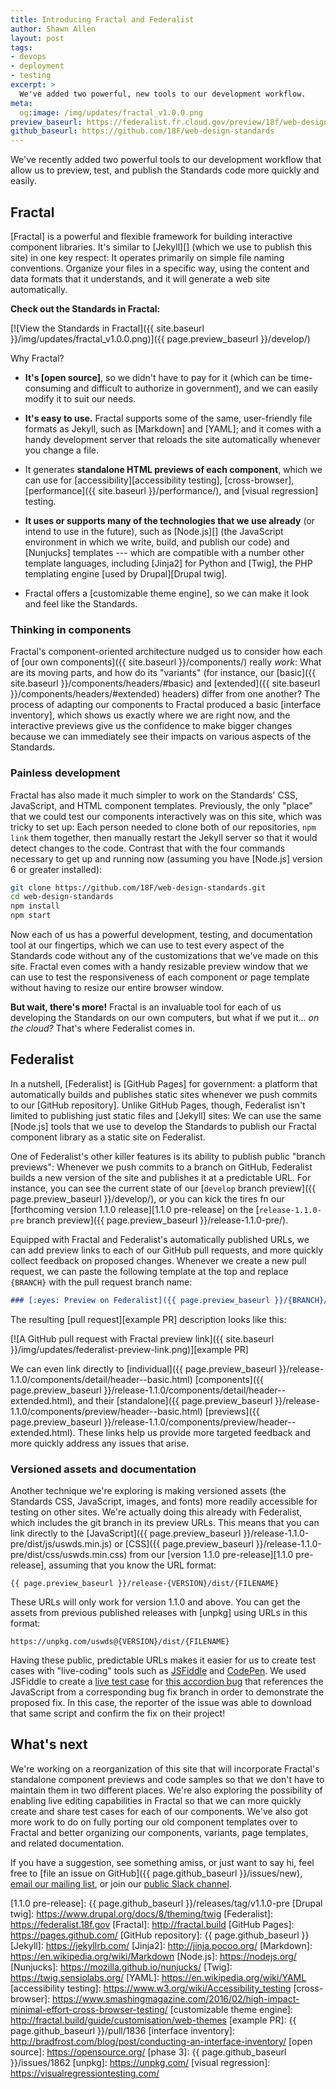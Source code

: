 ```yaml
---
title: Introducing Fractal and Federalist
author: Shawn Allen
layout: post
tags:
- devops
- deployment
- testing
excerpt: >
  We've added two powerful, new tools to our development workflow.
meta:
  og:image: /img/updates/fractal_v1.0.0.png
preview_baseurl: https://federalist.fr.cloud.gov/preview/18f/web-design-standards
github_baseurl: https://github.com/18F/web-design-standards
---
```


<p class="usa-font-lead">
  We've recently added two powerful tools to our development workflow that
  allow us to preview, test, and publish the Standards code more quickly
  and easily.
</p>

## Fractal

[Fractal] is a powerful and flexible framework for building interactive
component libraries. It's similar to [Jekyll][] (which we use to publish this
site) in one key respect: It operates primarily on simple file naming
conventions. Organize your files in a specific way, using the content and data
formats that it understands, and it will generate a web site automatically.

**Check out the Standards in Fractal:**

[![View the Standards in Fractal]({{ site.baseurl }}/img/updates/fractal_v1.0.0.png)]({{ page.preview_baseurl }}/develop/)

Why Fractal?

* **It's [open source]**, so we didn't have to pay for it (which can be
  time-consuming and difficult to authorize in government), and we can easily
  modify it to suit our needs.

* **It's easy to use.** Fractal supports some of the same, user-friendly file
  formats as Jekyll, such as [Markdown] and [YAML]; and it comes with a handy
  development server that reloads the site automatically whenever you change a
  file.

* It generates **standalone HTML previews of each component**, which we can use
  for [accessibility][accessibility testing], [cross-browser], [performance]({{
  site.baseurl }}/performance/), and [visual regression] testing.

* **It uses or supports many of the technologies that we use already** (or
  intend to use in the future), such as [Node.js][] (the JavaScript environment
  in which we write, build, and publish our code) and [Nunjucks] templates ---
  which are compatible with a number other template languages, including
  [Jinja2] for Python and [Twig], the PHP templating engine [used by
  Drupal][Drupal twig].

* Fractal offers a [customizable theme engine], so we can make it look and feel
  like the Standards.

### Thinking in components

Fractal's component-oriented architecture nudged us to consider how each of
[our own components]({{ site.baseurl }}/components/) really _work_: What are
its moving parts, and how do its "variants" (for instance, our [basic]({{
site.baseurl }}/components/headers/#basic) and [extended]({{ site.baseurl
}}/components/headers/#extended) headers) differ from one another? The process
of adapting our components to Fractal produced a basic [interface inventory],
which shows us exactly where we are right now, and the interactive previews
give us the confidence to make bigger changes because we can immediately see
their impacts on various aspects of the Standards.

### Painless development

Fractal has also made it much simpler to work on the Standards' CSS,
JavaScript, and HTML component templates. Previously, the only "place" that we
could test our components interactively was on this site, which was tricky to
set up: Each person needed to clone both of our repositories, `npm link` them
together, then manually restart the Jekyll server so that it would detect
changes to the code. Contrast that with the four commands necessary to get up
and running now (assuming you have [Node.js] version 6 or greater installed):

```sh
git clone https://github.com/18F/web-design-standards.git
cd web-design-standards
npm install
npm start
```

Now each of us has a powerful development, testing, and documentation tool at
our fingertips, which we can use to test every aspect of the Standards code
without any of the customizations that we've made on this site. Fractal even
comes with a handy resizable preview window that we can use to test the
responsiveness of each component or page template without having to resize our
entire browser window.

**But wait, there's more!** Fractal is an invaluable tool for each of us
developing the Standards on our own computers, but what if we put it... _on the
cloud?_ That's where Federalist comes in.


## Federalist

In a nutshell, [Federalist] is [GitHub Pages] for government: a platform that
automatically builds and publishes static sites whenever we push commits to our
[GitHub repository]. Unlike GitHub Pages, though, Federalist isn't limited to
publishing just static files and [Jekyll] sites: We can use the same [Node.js]
tools that we use to develop the Standards to publish our Fractal component
library as a static site on Federalist.

One of Federalist's other killer features is its ability to publish public
"branch previews": Whenever we push commits to a branch on GitHub, Federalist
builds a new version of the site and publishes it at a predictable URL. For
instance, you can see the current state of our [`develop` branch preview]({{
page.preview_baseurl }}/develop/), or you can kick the tires fn our
[forthcoming version 1.1.0 release][1.1.0 pre-release] on the
[`release-1.1.0-pre` branch preview]({{ page.preview_baseurl
}}/release-1.1.0-pre/).

Equipped with Fractal and Federalist's automatically published URLs, we can add
preview links to each of our GitHub pull requests, and more quickly collect
feedback on proposed changes. Whenever we create a new pull request, we can
paste the following template at the top and replace `{BRANCH}` with the pull
request branch name:

```md
### [:eyes: Preview on Federalist]({{ page.preview_baseurl }}/{BRANCH}/)
```

The resulting [pull request][example PR] description looks like this:

[![A GitHub pull request with Fractal preview link]({{ site.baseurl }}/img/updates/federalist-preview-link.png)][example PR]

We can even link directly to [individual]({{ page.preview_baseurl
}}/release-1.1.0/components/detail/header--basic.html) [components]({{
page.preview_baseurl }}/release-1.1.0/components/detail/header--extended.html),
and their [standalone]({{ page.preview_baseurl
}}/release-1.1.0/components/preview/header--basic.html) [previews]({{
page.preview_baseurl
}}/release-1.1.0/components/preview/header--extended.html). These links help us
provide more targeted feedback and more quickly address any issues that arise.

### Versioned assets and documentation

Another technique we're exploring is making versioned assets (the Standards
CSS, JavaScript, images, and fonts) more readily accessible for testing on
other sites. We're actually doing this already with Federalist, which includes
the git branch in its preview URLs. This means that you can link directly to
the [JavaScript]({{ page.preview_baseurl
}}/release-1.1.0-pre/dist/js/uswds.min.js) or [CSS]({{ page.preview_baseurl
}}/release-1.1.0-pre/dist/css/uswds.min.css) from our [version 1.1.0
pre-release][1.1.0 pre-release], assuming that you know the URL format:

```
{{ page.preview_baseurl }}/release-{VERSION}/dist/{FILENAME}
```

These URLs will only work for version 1.1.0 and above. You can get the assets
from previous published releases with [unpkg] using URLs in this format:

```
https://unpkg.com/uswds@{VERSION}/dist/{FILENAME}
```

Having these public, predictable URLs makes it easier for us to create test
cases with "live-coding" tools such as [JSFiddle](https://jsfiddle.net) and
[CodePen](https://codepen.io). We used JSFiddle to create a [live test
case](https://jsfiddle.net/47Lpu62z/9/) for [this accordion
bug](https://github.com/18F/web-design-standards/issues/1762) that references
the JavaScript from a corresponding bug fix branch in order to demonstrate the
proposed fix. In this case, the reporter of the issue was able to download that
same script and confirm the fix on their project!

## What's next

We're working on a reorganization of this site that will incorporate Fractal's
standalone component previews and code samples so that we don't have to
maintain them in two different places. We're also exploring the possibility of
enabling live editing capabilities in Fractal so that we can more quickly
create and share test cases for each of our components. We've also got more
work to do on fully porting our old component templates over to Fractal and
better organizing our components, variants, page templates, and related
documentation.

If you have a suggestion, see something amiss, or just want to say hi, feel
free to [file an issue on GitHub]({{ page.github_baseurl }}/issues/new),
[email our mailing list](mailto:uswebdesignstandards@gsa.gov), or join our
[public Slack channel](https://chat.18f.gov/).


[1.1.0 pre-release]: {{ page.github_baseurl }}/releases/tag/v1.1.0-pre
[Drupal twig]: https://www.drupal.org/docs/8/theming/twig
[Federalist]: https://federalist.18f.gov
[Fractal]: http://fractal.build
[GitHub Pages]: https://pages.github.com/
[GitHub repository]: {{ page.github_baseurl }}
[Jekyll]: https://jekyllrb.com/
[Jinja2]: http://jinja.pocoo.org/
[Markdown]: https://en.wikipedia.org/wiki/Markdown
[Node.js]: https://nodejs.org/
[Nunjucks]: https://mozilla.github.io/nunjucks/
[Twig]: https://twig.sensiolabs.org/
[YAML]: https://en.wikipedia.org/wiki/YAML
[accessibility testing]: https://www.w3.org/wiki/Accessibility_testing
[cross-browser]: https://www.smashingmagazine.com/2016/02/high-impact-minimal-effort-cross-browser-testing/
[customizable theme engine]: http://fractal.build/guide/customisation/web-themes
[example PR]: {{ page.github_baseurl }}/pull/1836
[interface inventory]: http://bradfrost.com/blog/post/conducting-an-interface-inventory/
[open source]: https://opensource.org/
[phase 3]: {{ page.github_baseurl }}/issues/1862
[unpkg]: https://unpkg.com/
[visual regression]: https://visualregressiontesting.com/
